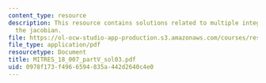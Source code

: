 ```yaml
---
content_type: resource
description: This resource contains solutions related to multiple integration and
  the jacobian.
file: https://ol-ocw-studio-app-production.s3.amazonaws.com/courses/res-18-007-calculus-revisited-multivariable-calculus-fall-2011/0978f173f4966594835a442d2640c4e0_MITRES_18_007_partV_sol03.pdf
file_type: application/pdf
resourcetype: Document
title: MITRES_18_007_partV_sol03.pdf
uid: 0978f173-f496-6594-835a-442d2640c4e0
---
```

